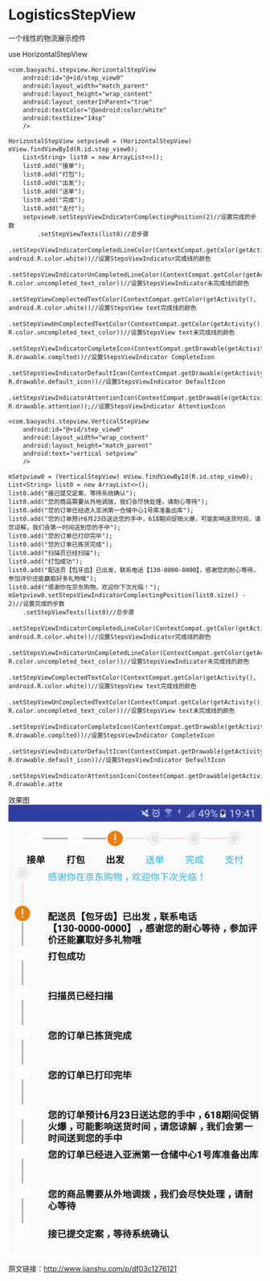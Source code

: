 # LogisticsStepView
一个线性的物流展示控件

use HorizontalStepView
<!--in xml-->

    <com.baoyachi.stepview.HorizontalStepView
        android:id="@+id/step_view0"
        android:layout_width="match_parent"
        android:layout_height="wrap_content"
        android:layout_centerInParent="true"
        android:textColor="@android:color/white"
        android:textSize="14sp"
        />
            
<!--in java-->

    HorizontalStepView setpview0 = (HorizontalStepView) mView.findViewById(R.id.step_view0);
        List<String> list0 = new ArrayList<>();
        list0.add("接单");
        list0.add("打包");
        list0.add("出发");
        list0.add("送单");
        list0.add("完成");
        list0.add("支付");
        setpview0.setStepsViewIndicatorComplectingPosition(2)//设置完成的步数
            .setStepViewTexts(list0)//总步骤
            .setStepsViewIndicatorCompletedLineColor(ContextCompat.getColor(getActivity(), android.R.color.white))//设置StepsViewIndicator完成线的颜色
            .setStepsViewIndicatorUnCompletedLineColor(ContextCompat.getColor(getActivity(), R.color.uncompleted_text_color))//设置StepsViewIndicator未完成线的颜色
            .setStepViewComplectedTextColor(ContextCompat.getColor(getActivity(), android.R.color.white))//设置StepsView text完成线的颜色
            .setStepViewUnComplectedTextColor(ContextCompat.getColor(getActivity(), R.color.uncompleted_text_color))//设置StepsView text未完成线的颜色
            .setStepsViewIndicatorCompleteIcon(ContextCompat.getDrawable(getActivity(), R.drawable.complted))//设置StepsViewIndicator CompleteIcon
            .setStepsViewIndicatorDefaultIcon(ContextCompat.getDrawable(getActivity(), R.drawable.default_icon))//设置StepsViewIndicator DefaultIcon
            .setStepsViewIndicatorAttentionIcon(ContextCompat.getDrawable(getActivity(), R.drawable.attention));//设置StepsViewIndicator AttentionIcon

<!--in xml-->

    <com.baoyachi.stepview.VerticalStepView
        android:id="@+id/step_view0"
        android:layout_width="wrap_content"
        android:layout_height="match_parent"
        android:text="vertical setpview"
        />
            
<!--in java-->

    mSetpview0 = (VerticalStepView) mView.findViewById(R.id.step_view0);
    List<String> list0 = new ArrayList<>();
    list0.add("接已提交定案，等待系统确认");
    list0.add("您的商品需要从外地调拨，我们会尽快处理，请耐心等待");
    list0.add("您的订单已经进入亚洲第一仓储中心1号库准备出库");
    list0.add("您的订单预计6月23日送达您的手中，618期间促销火爆，可能影响送货时间，请您谅解，我们会第一时间送到您的手中");
    list0.add("您的订单已打印完毕");
    list0.add("您的订单已拣货完成");
    list0.add("扫描员已经扫描");
    list0.add("打包成功");
    list0.add("配送员【包牙齿】已出发，联系电话【130-0000-0000】，感谢您的耐心等待，参加评价还能赢取好多礼物哦");
    list0.add("感谢你在京东购物，欢迎你下次光临！");
    mSetpview0.setStepsViewIndicatorComplectingPosition(list0.size() - 2)//设置完成的步数
        .setStepViewTexts(list0)//总步骤
        .setStepsViewIndicatorCompletedLineColor(ContextCompat.getColor(getActivity(), android.R.color.white))//设置StepsViewIndicator完成线的颜色
        .setStepsViewIndicatorUnCompletedLineColor(ContextCompat.getColor(getActivity(), R.color.uncompleted_text_color))//设置StepsViewIndicator未完成线的颜色
        .setStepViewComplectedTextColor(ContextCompat.getColor(getActivity(), android.R.color.white))//设置StepsView text完成线的颜色
        .setStepViewUnComplectedTextColor(ContextCompat.getColor(getActivity(), R.color.uncompleted_text_color))//设置StepsView text未完成线的颜色
        .setStepsViewIndicatorCompleteIcon(ContextCompat.getDrawable(getActivity(), R.drawable.complted))//设置StepsViewIndicator CompleteIcon
        .setStepsViewIndicatorDefaultIcon(ContextCompat.getDrawable(getActivity(), R.drawable.default_icon))//设置StepsViewIndicator DefaultIcon
        .setStepsViewIndicatorAttentionIcon(ContextCompat.getDrawable(getActivity(), R.drawable.atte
        
效果图
![image.png](image.png)

原文链接：http://www.jianshu.com/p/df03c1276121

